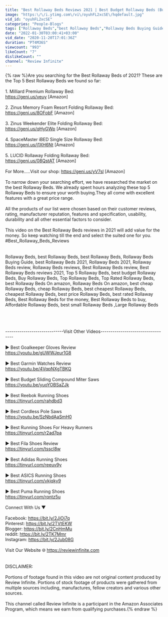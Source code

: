 ```yaml
---
title: "Best Rollaway Beds Reviews 2021 | Best Budget Rollaway Beds (Buying Guide)"
image: "https:\/\/i.ytimg.com\/vi\/oyuhFL2xcSE\/hqdefault.jpg"
vid_id: "oyuhFL2xcSE"
categories: "People-Blogs"
tags: ["Rollaway Beds","best Rollaway Beds","Rollaway Beds Buying Guide"]
date: "2022-01-30T03:00:41+03:00"
vid_date: "2020-11-20T17:01:36Z"
duration: "PT4M36S"
viewcount: "993"
likeCount: "7"
dislikeCount: ""
channel: "Review Infinite"
---
```

{% raw %}Are you searching for the Best Rollaway Beds of 2021? These are the Top 5 Best Rollaway Beds we found so far:<br /><br />1. Milliard Premium Rollaway Bed:<br /><a rel="nofollow" target="blank" href="https://geni.us/veuy">https://geni.us/veuy</a> [Amazon]<br /><br />2. Zinus Memory Foam Resort Folding Rollaway Bed:<br /><a rel="nofollow" target="blank" href="https://geni.us/8OFobF">https://geni.us/8OFobF</a> [Amazon]<br /><br />3. Zinus Weekender Elite Folding Rollaway Bed:<br /><a rel="nofollow" target="blank" href="https://geni.us/qHyGWp">https://geni.us/qHyGWp</a> [Amazon]<br /><br />4. SpaceMaster iBED Single Size Rollaway Bed:<br /><a rel="nofollow" target="blank" href="https://geni.us/j1XH6Nt">https://geni.us/j1XH6Nt</a> [Amazon]<br /><br />5. LUCID Rollaway Folding Rollaway Bed:<br /><a rel="nofollow" target="blank" href="https://geni.us/08QstAT">https://geni.us/08QstAT</a> [Amazon]<br /><br />For More.....Visit our shop: <a rel="nofollow" target="blank" href="https://geni.us/yV7sl">https://geni.us/yV7sl</a> [Amazon] <br /><br />To narrow down your searching effort, we have researched the market on the best Rollaway Beds. We already spent hours analyzing these top 5 Rollaway Beds to ensure your worth buying.They all come with excellent features with a great price range.<br /><br />All the products of our list were chosen based on their customer reviews, rating, manufacturer reputation, features and specification, usability, durability and all other essential factors to consider.<br /><br />This video on the Best Rollaway Beds reviews in 2021 will add value for the money. So keep watching till the end and select the suited one for you.<br />#Best_Rollaway_Beds_Reviews<br /><br /><br />Rollaway Beds, best Rollaway Beds, best Rollaway Beds, Rollaway Beds Buying Guide, best Rollaway Beds 2021, Rollaway Beds 2021, Rollaway Beds review, Rollaway Beds reviews, Best Rollaway Beds review, Best Rollaway Beds reviews 2021, Top 5 Rollaway Beds, best budget Rollaway Beds, Buy Rollaway Beds, Top Rollaway Beds, Top Rated Rollaway Beds, best Rollaway Beds On amazon, Rollaway Beds On amazon, best cheap Rollaway Beds, cheap Rollaway Beds, best cheapest Rollaway Beds, cheapest Rollaway Beds, best price Rollaway Beds, best rated Rollaway Beds, Best Rollaway Beds for the money, Best Rollaway Beds to buy, Affordable Rollaway Beds, best small Rollaway Beds ,Large Rollaway Beds<br /><br /><br /><br /><br />-----------------------------Visit Other Videos----------------------------------<br /><br />► Best Goalkeeper Gloves Review<br /><a rel="nofollow" target="blank" href="https://youtu.be/gUWWJeur1G8">https://youtu.be/gUWWJeur1G8</a><br /><br />► Best Garmin Watches Review<br /><a rel="nofollow" target="blank" href="https://youtu.be/4VqpNXgTBKQ">https://youtu.be/4VqpNXgTBKQ</a><br /><br />► Best Budget Sliding Compound Miter Saws<br /><a rel="nofollow" target="blank" href="https://youtu.be/yuoYOBSaZJk">https://youtu.be/yuoYOBSaZJk</a><br /><br />► Best Reebok Running Shoes <br /><a rel="nofollow" target="blank" href="https://tinyurl.com/rahdbd3">https://tinyurl.com/rahdbd3</a><br /><br />► Best Cordless Pole Saws<br /><a rel="nofollow" target="blank" href="https://youtu.be/SzNbdAaSmH0">https://youtu.be/SzNbdAaSmH0</a><br /><br />► Best Running Shoes For Heavy Runners<br /><a rel="nofollow" target="blank" href="https://tinyurl.com/r2ad7pa">https://tinyurl.com/r2ad7pa</a><br /><br />► Best Fila Shoes Review<br /><a rel="nofollow" target="blank" href="https://tinyurl.com/tsscl8w">https://tinyurl.com/tsscl8w</a><br /><br />► Best Adidas Running Shoes <br /><a rel="nofollow" target="blank" href="https://tinyurl.com/reeuv9y">https://tinyurl.com/reeuv9y</a><br /><br />► Best ASICS Running Shoes <br /><a rel="nofollow" target="blank" href="https://tinyurl.com/vkjqky9">https://tinyurl.com/vkjqky9</a><br /><br />► Best Puma Running Shoes <br /><a rel="nofollow" target="blank" href="https://tinyurl.com/rqntz5u">https://tinyurl.com/rqntz5u</a><br /><br />Connect With Us ▼<br /><br />Facebook: <a rel="nofollow" target="blank" href="https://bit.ly/2JjOj7q">https://bit.ly/2JjOj7q</a><br />Pinterest: <a rel="nofollow" target="blank" href="https://bit.ly/2TVtEKW">https://bit.ly/2TVtEKW</a><br />Blogger: <a rel="nofollow" target="blank" href="https://bit.ly/2CnHmMu">https://bit.ly/2CnHmMu</a><br />reddit: <a rel="nofollow" target="blank" href="https://bit.ly/2TK7Mmr">https://bit.ly/2TK7Mmr</a><br />Instagram: <a rel="nofollow" target="blank" href="https://bit.ly/2Jub08G">https://bit.ly/2Jub08G</a><br /><br />Visit Our Website 🌐 <a rel="nofollow" target="blank" href="https://reviewinfinite.com">https://reviewinfinite.com</a><br /><br /><br />DISCLAIMER:<br /><br />Portions of footage found in this video are not original content produced by Review Infinite. Portions of stock footage of products were gathered from multiple sources including, manufactures, fellow creators and various other sources.<br /><br />This channel called Review Infinite is a participant in the Amazon Associates Program, which means we earn from qualifying purchases.{% endraw %}
